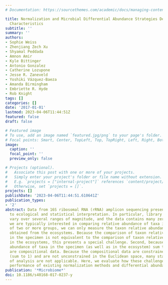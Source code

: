 ```yaml
---
# Documentation: https://sourcethemes.com/academic/docs/managing-content/

title: Normalization and Microbial Differential Abundance Strategies Depend upon Data
  Characteristics
subtitle: ''
summary: ''
authors:
- Sophie Weiss
- Zhenjiang Zech Xu
- Shyamal Peddada
- Amnon Amir
- Kyle Bittinger
- Antonio Gonzalez
- Catherine Lozupone
- Jesse R. Zaneveld
- Yoshiki Vázquez-Baeza
- Amanda Birmingham
- Embriette R. Hyde
- Rob Knight
tags: []
categories: []
date: '2017-01-01'
lastmod: 2023-04-06T11:44:51Z
featured: false
draft: false

# Featured image
# To use, add an image named `featured.jpg/png` to your page's folder.
# Focal points: Smart, Center, TopLeft, Top, TopRight, Left, Right, BottomLeft, Bottom, BottomRight.
image:
  caption: ''
  focal_point: ''
  preview_only: false

# Projects (optional).
#   Associate this post with one or more of your projects.
#   Simply enter your project's folder or file name without extension.
#   E.g. `projects = ["internal-project"]` references `content/project/deep-learning/index.md`.
#   Otherwise, set `projects = []`.
projects: []
publishDate: '2023-04-06T11:44:51.610641Z'
publication_types:
- '2'
abstract: Data from 16S ribosomal RNA (rRNA) amplicon sequencing present challenges
  to ecological and statistical interpretation. In particular, library sizes often
  vary over several ranges of magnitude, and the data contains many zeros. Although
  we are typically interested in comparing relative abundance of taxa in the ecosystem
  of two or more groups, we can only measure the taxon relative abundance in specimens
  obtained from the ecosystems. Because the comparison of taxon relative abundance
  in the specimen is not equivalent to the comparison of taxon relative abundance
  in the ecosystems, this presents a special challenge. Second, because the relative
  abundance of taxa in the specimen (as well as in the ecosystem) sum to 1, these
  are compositional data. Because the compositional data are constrained by the simplex
  (sum to 1) and are not unconstrained in the Euclidean space, many standard methods
  of analysis are not applicable. Here, we evaluate how these challenges impact the
  performance of existing normalization methods and differential abundance analyses.
publication: '*Microbiome*'
doi: 10.1186/s40168-017-0237-y
---
```

